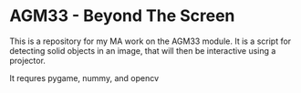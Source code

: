 # AGM33 - Beyond The Screen
This is a repository for my MA work on the AGM33 module. It is a script for detecting solid objects in an image, that will then be interactive using a projector.

It requres pygame, nummy, and opencv
